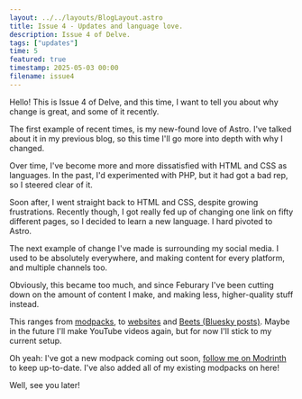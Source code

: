 ```yaml
---
layout: ../../layouts/BlogLayout.astro
title: Issue 4 - Updates and language love.
description: Issue 4 of Delve.
tags: ["updates"]
time: 5
featured: true
timestamp: 2025-05-03 00:00
filename: issue4
---
```


Hello! This is Issue 4 of Delve, and this time, I want to tell you about why change is great, and some of it recently.

The first example of recent times, is my new-found love of Astro. I've talked about it in my previous blog, so this time I'll go more into depth with why I changed.

Over time, I've become more and more dissatisfied with HTML and CSS as languages. In the past, I'd experimented with PHP, but it had got a bad rep, so I steered clear of it.

Soon after, I went straight back to HTML and CSS, despite growing frustrations. Recently though, I got really fed up of changing one link on fifty different pages, so I decided to learn a new language. I hard pivoted to Astro.

The next example of change I've made is surrounding my social media. I used to be absolutely everywhere, and making content for every platform, and multiple channels too.

Obviously, this became too much, and since Feburary I've been cutting down on the amount of content I make, and making less, higher-quality stuff instead.

This ranges from [modpacks](https://modrinth.com/user/stovonson), to [websites](https://stovonson.in/sites/) and [Beets (Bluesky posts)](https://bsky.app/profile/stovonson.in). Maybe in the future I'll make YouTube videos again, but for now I'll stick to my current setup.

Oh yeah: I've got a new modpack coming out soon, [follow me on Modrinth](https://modrinth.com/user/stovonson) to keep up-to-date. I've also added all of my existing modpacks on here!

Well, see you later!